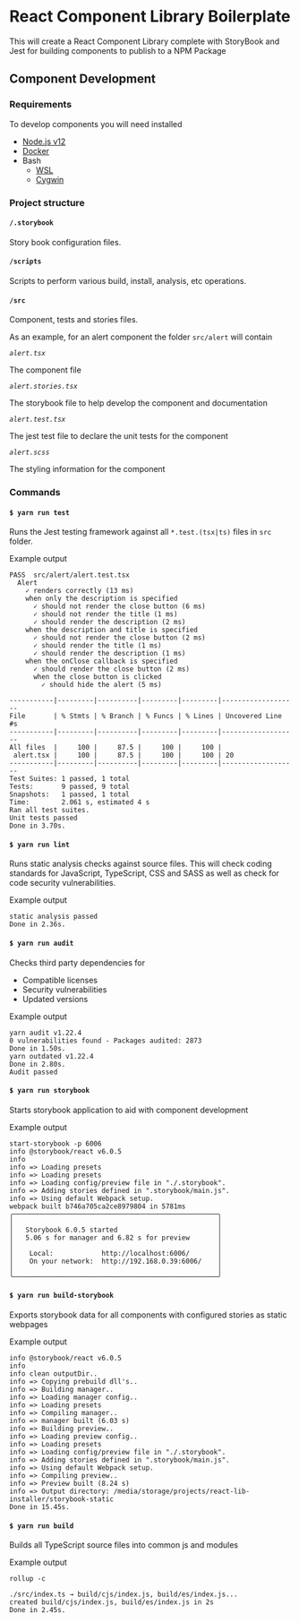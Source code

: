# React Component Library Boilerplate

This will create a React Component Library complete with StoryBook and Jest for building components to publish to a NPM Package

## Component Development

### Requirements

To develop components you will need installed

* [Node.js v12](https://nodejs.org/en/download/)
* [Docker](https://docs.docker.com/get-docker/)
* Bash
  * [WSL](https://docs.microsoft.com/en-us/windows/wsl/install-win10)
  * [Cygwin](https://www.cygwin.com/)

### Project structure

#### `/.storybook`

Story book configuration files.

#### `/scripts`

Scripts to perform various build, install, analysis, etc operations.

#### `/src`

Component, tests and stories files.

As an example, for an alert component the folder `src/alert` will contain

*`alert.tsx`*

The component file

*`alert.stories.tsx`*

The storybook file to help develop the component and documentation

*`alert.test.tsx`*

The jest test file to declare the unit tests for the component

*`alert.scss`*

The styling information for the component

### Commands

#### `$ yarn run test`

Runs the Jest testing framework against all `*.test.(tsx|ts)` files in `src` folder.

Example output

```shell
PASS  src/alert/alert.test.tsx
  Alert
    ✓ renders correctly (13 ms)
    when only the description is specified
      ✓ should not render the close button (6 ms)
      ✓ should not render the title (1 ms)
      ✓ should render the description (2 ms)
    when the description and title is specified
      ✓ should not render the close button (2 ms)
      ✓ should render the title (1 ms)
      ✓ should render the description (1 ms)
    when the onClose callback is specified
      ✓ should render the close button (2 ms)
      when the close button is clicked
        ✓ should hide the alert (5 ms)

-----------|---------|----------|---------|---------|-------------------
File       | % Stmts | % Branch | % Funcs | % Lines | Uncovered Line #s
-----------|---------|----------|---------|---------|-------------------
All files  |     100 |     87.5 |     100 |     100 |
 alert.tsx |     100 |     87.5 |     100 |     100 | 20
-----------|---------|----------|---------|---------|-------------------
Test Suites: 1 passed, 1 total
Tests:       9 passed, 9 total
Snapshots:   1 passed, 1 total
Time:        2.061 s, estimated 4 s
Ran all test suites.
Unit tests passed
Done in 3.70s.
```

#### `$ yarn run lint`

Runs static analysis checks against source files.  This will check coding standards for JavaScript, TypeScript, CSS and SASS as well as check for code security vulnerabilities.

Example output

```shell
static analysis passed
Done in 2.36s.
```

#### `$ yarn run audit`

Checks third party dependencies for

* Compatible licenses
* Security vulnerabilities
* Updated versions

Example output

```shell
yarn audit v1.22.4
0 vulnerabilities found - Packages audited: 2873
Done in 1.50s.
yarn outdated v1.22.4
Done in 2.80s.
Audit passed
```

#### `$ yarn run storybook`

Starts storybook application to aid with component development

Example output

```shell
start-storybook -p 6006
info @storybook/react v6.0.5
info
info => Loading presets
info => Loading presets
info => Loading config/preview file in "./.storybook".
info => Adding stories defined in ".storybook/main.js".
info => Using default Webpack setup.
webpack built b746a705ca2ce8979804 in 5781ms
╭───────────────────────────────────────────────────╮
│                                                   │
│   Storybook 6.0.5 started                         │
│   5.06 s for manager and 6.82 s for preview       │
│                                                   │
│    Local:            http://localhost:6006/       │
│    On your network:  http://192.168.0.39:6006/    │
│                                                   │
╰───────────────────────────────────────────────────╯
```

#### `$ yarn run build-storybook`

Exports storybook data for all components with configured stories as static webpages

Example output

```shell
info @storybook/react v6.0.5
info
info clean outputDir..
info => Copying prebuild dll's..
info => Building manager..
info => Loading manager config..
info => Loading presets
info => Compiling manager..
info => manager built (6.03 s)
info => Building preview..
info => Loading preview config..
info => Loading presets
info => Loading config/preview file in "./.storybook".
info => Adding stories defined in ".storybook/main.js".
info => Using default Webpack setup.
info => Compiling preview..
info => Preview built (8.24 s)
info => Output directory: /media/storage/projects/react-lib-installer/storybook-static
Done in 15.45s.
```

#### `$ yarn run build`

Builds all TypeScript source files into common js and modules

Example output

```shell
rollup -c

./src/index.ts → build/cjs/index.js, build/es/index.js...
created build/cjs/index.js, build/es/index.js in 2s
Done in 2.45s.
```
